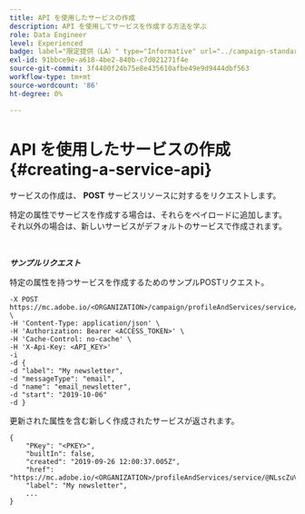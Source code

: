 ```yaml
---
title: API を使用したサービスの作成
description: API を使用してサービスを作成する方法を学ぶ
role: Data Engineer
level: Experienced
badge: label="限定提供（LA）" type="Informative" url="../campaign-standard-migration-home.md" tooltip="Campaign Standard移行済みユーザーに制限"
exl-id: 91bbce9e-a618-4be2-840b-c7d021271f4e
source-git-commit: 3f4400f24b75e8e435610afbe49e9d9444dbf563
workflow-type: tm+mt
source-wordcount: '86'
ht-degree: 0%

---
```


# API を使用したサービスの作成{#creating-a-service-api}

サービスの作成は、 **POST** サービスリソースに対するをリクエストします。

特定の属性でサービスを作成する場合は、それらをペイロードに追加します。 それ以外の場合は、新しいサービスがデフォルトのサービスで作成されます。

<br/>

***サンプルリクエスト***

特定の属性を持つサービスを作成するためのサンプルPOSTリクエスト。

```
-X POST https://mc.adobe.io/<ORGANIZATION>/campaign/profileAndServices/service/ \
-H 'Content-Type: application/json' \
-H 'Authorization: Bearer <ACCESS_TOKEN>' \
-H 'Cache-Control: no-cache' \
-H 'X-Api-Key: <API_KEY>'
-i
-d {
-d "label": "My newsletter",
-d "messageType": "email",
-d "name": "email_newsletter",
-d "start": "2019-10-06"
-d }
```

更新された属性を含む新しく作成されたサービスが返されます。

```
{
    "PKey": "<PKEY>",
    "builtIn": false,
    "created": "2019-09-26 12:00:37.005Z",
    "href": "https://mc.adobe.io/<ORGANIZATION>/profileAndServices/service/@NLscZuVHxdVu9rPftvrMWFfR1zRIxQGswSOmGLrK09JTF_iWhB0JCUHEndA_vvy__k9mzOYa5NVkcWDcrK8qGh0wygahX9kRcD44kiWWSEceShn3",
    "label": "My newsletter",
    ...
}
```
